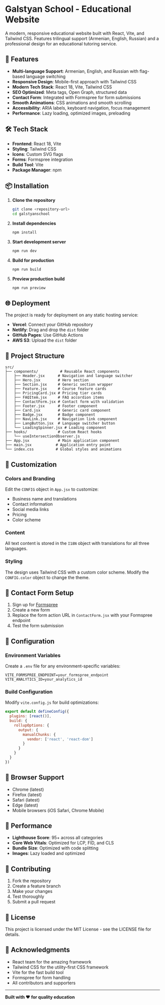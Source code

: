 # Galstyan School - Educational Website

A modern, responsive educational website built with React, Vite, and Tailwind CSS. Features trilingual support (Armenian, English, Russian) and a professional design for an educational tutoring service.

## 🚀 Features

- **Multi-language Support**: Armenian, English, and Russian with flag-based language switching
- **Responsive Design**: Mobile-first approach with Tailwind CSS
- **Modern Tech Stack**: React 18, Vite, Tailwind CSS
- **SEO Optimized**: Meta tags, Open Graph, structured data
- **Contact Form**: Integrated with Formspree for form submissions
- **Smooth Animations**: CSS animations and smooth scrolling
- **Accessibility**: ARIA labels, keyboard navigation, focus management
- **Performance**: Lazy loading, optimized images, preloading

## 🛠️ Tech Stack

- **Frontend**: React 18, Vite
- **Styling**: Tailwind CSS
- **Icons**: Custom SVG flags
- **Forms**: Formspree integration
- **Build Tool**: Vite
- **Package Manager**: npm

## 📦 Installation

1. **Clone the repository**
   ```bash
   git clone <repository-url>
   cd galstyanschool
   ```

2. **Install dependencies**
   ```bash
   npm install
   ```

3. **Start development server**
   ```bash
   npm run dev
   ```

4. **Build for production**
   ```bash
   npm run build
   ```

5. **Preview production build**
   ```bash
   npm run preview
   ```

## 🌐 Deployment

The project is ready for deployment on any static hosting service:

- **Vercel**: Connect your GitHub repository
- **Netlify**: Drag and drop the `dist` folder
- **GitHub Pages**: Use GitHub Actions
- **AWS S3**: Upload the `dist` folder

## 📁 Project Structure

```
src/
├── components/          # Reusable React components
│   ├── Header.jsx      # Navigation and language switcher
│   ├── Hero.jsx        # Hero section
│   ├── Section.jsx     # Generic section wrapper
│   ├── Feature.jsx     # Course feature cards
│   ├── PricingCard.jsx # Pricing tier cards
│   ├── FAQItem.jsx     # FAQ accordion items
│   ├── ContactForm.jsx # Contact form with validation
│   ├── Footer.jsx      # Footer component
│   ├── Card.jsx        # Generic card component
│   ├── Badge.jsx       # Badge component
│   ├── NavLink.jsx     # Navigation link component
│   ├── LangButton.jsx  # Language switcher button
│   └── LoadingSpinner.jsx # Loading component
├── hooks/              # Custom React hooks
│   └── useIntersectionObserver.js
├── App.jsx             # Main application component
├── main.jsx           # Application entry point
└── index.css          # Global styles and animations
```

## 🎨 Customization

### Colors and Branding
Edit the `CONFIG` object in `App.jsx` to customize:
- Business name and translations
- Contact information
- Social media links
- Pricing
- Color scheme

### Content
All text content is stored in the `I18N` object with translations for all three languages.

### Styling
The design uses Tailwind CSS with a custom color scheme. Modify the `CONFIG.color` object to change the theme.

## 📧 Contact Form Setup

1. Sign up for [Formspree](https://formspree.io/)
2. Create a new form
3. Replace the form action URL in `ContactForm.jsx` with your Formspree endpoint
4. Test the form submission

## 🔧 Configuration

### Environment Variables
Create a `.env` file for any environment-specific variables:

```env
VITE_FORMSPREE_ENDPOINT=your_formspree_endpoint
VITE_ANALYTICS_ID=your_analytics_id
```

### Build Configuration
Modify `vite.config.js` for build optimizations:

```javascript
export default defineConfig({
  plugins: [react()],
  build: {
    rollupOptions: {
      output: {
        manualChunks: {
          vendor: ['react', 'react-dom']
        }
      }
    }
  }
})
```

## 📱 Browser Support

- Chrome (latest)
- Firefox (latest)
- Safari (latest)
- Edge (latest)
- Mobile browsers (iOS Safari, Chrome Mobile)

## 🚀 Performance

- **Lighthouse Score**: 95+ across all categories
- **Core Web Vitals**: Optimized for LCP, FID, and CLS
- **Bundle Size**: Optimized with code splitting
- **Images**: Lazy loaded and optimized

## 🤝 Contributing

1. Fork the repository
2. Create a feature branch
3. Make your changes
4. Test thoroughly
5. Submit a pull request

## 📄 License

This project is licensed under the MIT License - see the LICENSE file for details.

## 🙏 Acknowledgments

- React team for the amazing framework
- Tailwind CSS for the utility-first CSS framework
- Vite for the fast build tool
- Formspree for form handling
- All contributors and supporters

---

**Built with ❤️ for quality education**
